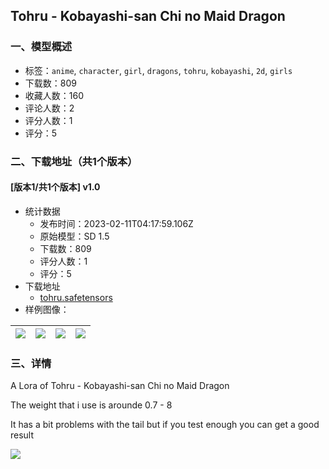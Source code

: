 ## Tohru - Kobayashi-san Chi no Maid Dragon
### 一、模型概述

- 标签：`anime`, `character`, `girl`, `dragons`, `tohru`, `kobayashi`, `2d`, `girls`
- 下载数：809
- 收藏人数：160
- 评论人数：2
- 评分人数：1
- 评分：5

### 二、下载地址（共1个版本）

#### [版本1/共1个版本] v1.0

- 统计数据
  - 发布时间：2023-02-11T04:17:59.106Z
  - 原始模型：SD 1.5
  - 下载数：809
  - 评分人数：1
  - 评分：5
- 下载地址
  - [tohru.safetensors](https://civitai.com/api/download/models/9375)
- 样例图像：

| <img src="https://image.civitai.com/xG1nkqKTMzGDvpLrqFT7WA/11bf97d7-31f4-4466-d33f-fb5c6e413100/width=450/90110.jpeg" /> | <img src="https://image.civitai.com/xG1nkqKTMzGDvpLrqFT7WA/63167c45-e84e-4563-a5ed-1d0f22b64c00/width=450/90117.jpeg" /> | <img src="https://image.civitai.com/xG1nkqKTMzGDvpLrqFT7WA/9f7c10e8-7a03-4449-c950-05a6134fc300/width=450/90116.jpeg" /> | <img src="https://image.civitai.com/xG1nkqKTMzGDvpLrqFT7WA/d5e19c9b-9a4a-49b2-276e-aa7bd6f98500/width=450/90115.jpeg" /> |
| ---- | ---- | ---- | ---- |


### 三、详情
<p>A Lora of Tohru - Kobayashi-san Chi no Maid Dragon</p><p>The weight that i use is arounde 0.7 - 8 </p><p>It has a bit problems with the tail but if you test enough you can get a good result </p><img src="https://imagecache.civitai.com/xG1nkqKTMzGDvpLrqFT7WA/e0eb5de2-948a-4de9-c4e2-f514ee3b0000/width=525" /><p><br /></p>